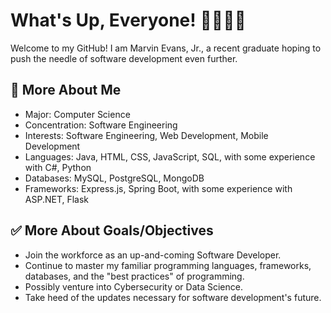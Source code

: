 # What's Up, Everyone! 🤜🏾🤛🏾

Welcome to my GitHub! I am Marvin Evans, Jr., a recent graduate hoping to push the needle of software development even further. 

## 🧐 More About Me

- Major: Computer Science
- Concentration: Software Engineering
- Interests: Software Engineering, Web Development, Mobile Development
- Languages: Java, HTML, CSS, JavaScript, SQL, with some experience with C#, Python
- Databases: MySQL, PostgreSQL, MongoDB
- Frameworks: Express.js, Spring Boot, with some experience with ASP.NET, Flask

## ✅ More About Goals/Objectives
- Join the workforce as an up-and-coming Software Developer.
- Continue to master my familiar programming languages, frameworks, databases, and the "best practices" of programming.
- Possibly venture into Cybersecurity or Data Science.
- Take heed of the updates necessary for software development's future.


<!--
**VinnyVin007/VinnyVin007** is a ✨ _special_ ✨ repository because its `README.md` (this file) appears on your GitHub profile.

Here are some ideas to get you started:

- 🔭 I’m currently working on ...
- 🌱 I’m currently learning ...
- 👯 I’m looking to collaborate on ...
- 🤔 I’m looking for help with ...
- 💬 Ask me about ...
- 📫 How to reach me: ...
- 😄 Pronouns: ...
- ⚡ Fun fact: ...
-->
